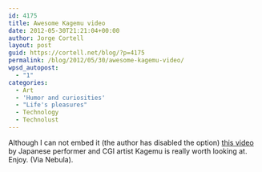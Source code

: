 ```yaml
---
id: 4175
title: Awesome Kagemu video
date: 2012-05-30T21:21:04+00:00
author: Jorge Cortell
layout: post
guid: https://cortell.net/blog/?p=4175
permalink: /blog/2012/05/30/awesome-kagemu-video/
wpsd_autopost:
  - "1"
categories:
  - Art
  - 'Humor and curiosities'
  - "Life's pleasures"
  - Technology
  - Technolust
---
```

Although I can not embed it (the author has disabled the option) <a title="https://youtu.be/83EEIQFNedc" href="https://youtu.be/83EEIQFNedc" target="_blank">this video</a> by Japanese performer and CGI artist Kagemu is really worth looking at. Enjoy. (Via Nebula).